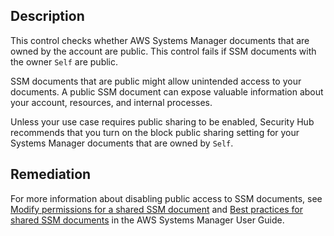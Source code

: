 ## Description

This control checks whether AWS Systems Manager documents that are owned by the account are public. This control fails if SSM documents with the owner `Self` are public.

SSM documents that are public might allow unintended access to your documents. A public SSM document can expose valuable information about your account, resources, and internal processes.

Unless your use case requires public sharing to be enabled, Security Hub recommends that you turn on the block public sharing setting for your Systems Manager documents that are owned by `Self`.

## Remediation

For more information about disabling public access to SSM documents, see [Modify permissions for a shared SSM document](https://docs.aws.amazon.com/systems-manager/latest/userguide/ssm-share-modify.html) and [Best practices for shared SSM documents](https://docs.aws.amazon.com/systems-manager/latest/userguide/ssm-before-you-share.html) in the AWS Systems Manager User Guide.